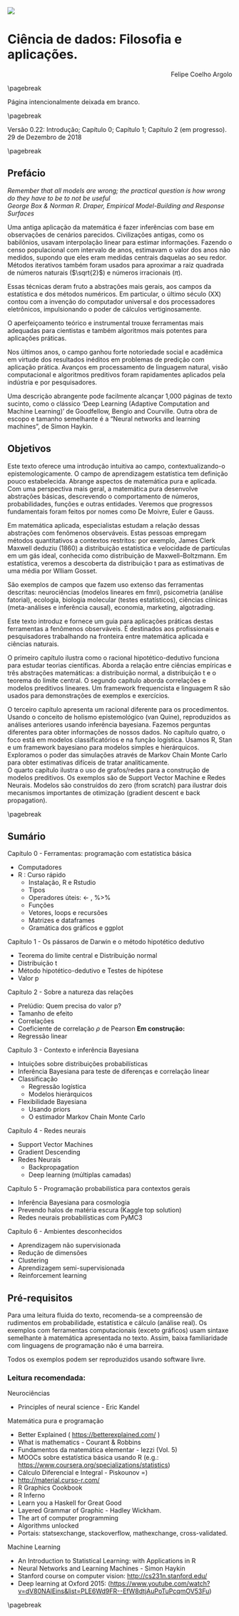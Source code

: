 ![](images/0-intro-cover.png)  

# Ciência de dados: Filosofia e aplicações.

<div style="text-align: right"> Felipe Coelho Argolo </div>

\pagebreak

Página intencionalmente deixada em branco.

\pagebreak

Versão 0.22: Introdução; Capítulo 0; Capítulo 1; Capítulo 2 (em progresso).
29 de Dezembro de 2018

\pagebreak


## Prefácio

*Remember that all models are wrong; the practical question is how wrong do they have to be to not be useful*  
*George Box & Norman R. Draper, Empirical Model-Building and Response Surfaces* 

Uma antiga aplicação da matemática é fazer inferências com base em observações de cenários parecidos. Civilizações antigas, como os babilônios, usavam interpolação linear para estimar informações. Fazendo o censo populacional com intervalo de anos, estimavam o valor dos anos não medidos, supondo que eles eram medidas centrais daquelas ao seu redor. 
Métodos iterativos também foram usados para aproximar a raiz quadrada de números naturais ($\sqrt{2}$) e números irracionais $(\pi)$.  
  
Essas técnicas deram fruto a abstrações mais gerais, aos campos da estatística e dos métodos numéricos. Em particular, o último século (XX) contou com a invenção do computador universal e dos processadores eletrônicos, impulsionando o poder de cálculos vertiginosamente. 

O aperfeiçoamento teórico e instrumental trouxe ferramentas mais adequadas para cientistas e também algoritmos mais potentes para aplicações práticas.
   
Nos últimos anos, o campo ganhou forte notoriedade social e acadêmica em virtude dos resultados inéditos em problemas de predição com aplicação prática. Avanços em processamento de linguagem natural, visão computacional e algoritmos preditivos foram rapidamentes aplicados pela indústria e por pesquisadores.  

Uma descrição abrangente pode facilmente alcançar 1,000 páginas de texto sucinto, como o clássico ‘Deep Learning (Adaptive Computation and Machine Learning)’ de Goodfellow, Bengio and Courville. Outra obra de escopo e tamanho semelhante é a “Neural networks and learning machines”, de Simon Haykin.  

## Objetivos

Este texto oferece uma introdução intuitiva ao campo, contextualizando-o epistemologicamente. O campo de aprendizagem estatística tem definição pouco estabelecida. Abrange aspectos de matemática pura e aplicada. Com uma perspectiva mais geral, a matemática pura desenvolve abstrações básicas, descrevendo o comportamento de números, probabilidades, funções e outras entidades. Veremos que progressos fundamentais foram feitos por nomes como De Moivre, Euler e Gauss.   

Em matemática aplicada, especialistas estudam a relação dessas abstrações com fenômenos observáveis. Estas pessoas empregam métodos quantitativos a contextos restritos: por exemplo,  James Clerk Maxwell deduziu (1860) a distribuição estatística e velocidade de partículas em um gás ideal, conhecida como distribuição de Maxwell–Boltzmann. Em estatística, veremos a descoberta da distribuição t para as estimativas de uma média por Wlliam Gosset.  

São exemplos de campos que fazem uso extenso das ferramentas descritas: neurociências (modelos lineares em fmri), psicometria (análise fatorial), ecologia, biologia molecular (testes estatísticos), ciências clínicas (meta-análises e inferência causal), economia, marketing, algotrading.  

Este texto introduz e fornece um guia para aplicações práticas destas ferramentas a fenômenos observáveis. É destinados aos profissionais e pesquisadores trabalhando na fronteira entre matemática aplicada e ciências naturais.   

O primeiro capítulo ilustra como o racional hipotético-dedutivo funciona para estudar teorias científicas. Aborda a relação entre ciências empíricas e três abstrações matemáticas: a distribuição normal, a distribuição t e o teorema do limite central.  O segundo capítulo aborda correlações e modelos preditivos lineares. Um framework frequencista e linguagem R são usados para demonstrações de exemplos e exercícios.  

O terceiro capítulo apresenta um racional diferente para os procedimentos. Usando o conceito de holismo epistemológico (van Quine), reproduzidos as análises anteriores usando inferência bayesiana. Fazemos perguntas diferentes para obter informações de nossos dados. No capítulo quatro, o foco está em modelos classificatórios e na função logística. Usamos R, Stan e um framework bayesiano para modelos simples e hierárquicos. Exploramos o poder das simulações através de Markov Chain Monte Carlo para obter estimativas difíceis de tratar analiticamente.  
O quarto capítulo ilustra o uso de grafos/redes para a construção de modelos preditivos. Os exemplos são de Support Vector Machine e Redes Neurais. Modelos são construídos do zero (from scratch) para ilustrar dois mecanismos importantes de otimização (gradient descent e back propagation).  

\pagebreak

## Sumário

Capítulo 0 - Ferramentas: programação com estatística básica   

* Computadores
* R : Curso rápido
  * Instalação, R e Rstudio
  * Tipos
  * Operadores úteis: <- , %>%
  * Funções
  * Vetores, loops e recursões
  *  Matrizes e dataframes
  * Gramática dos gráficos e ggplot

Capítulo 1 - Os pássaros de Darwin e o método hipotético dedutivo  

* Teorema do limite central e Distribuição normal
* Distribuição t
* Método hipotético-dedutivo e Testes de hipótese
* Valor p


Capítulo 2 - Sobre a natureza das relações

* Prelúdio: Quem precisa do valor p?
* Tamanho de efeito
* Correlações
* Coeficiente de correlação $\rho$ de Pearson
**Em construção:**  
* Regressão linear


Capítulo 3 - Contexto e inferência Bayesiana  

* Intuições sobre distribuições probabilísticas
* Inferência Bayesiana para teste de diferenças e correlação linear
* Classificação
  * Regressão logística
  * Modelos hierárquicos
* Flexibilidade Bayesiana
  * Usando priors
  * O estimador Markov Chain Monte Carlo

Capítulo 4 - Redes neurais  

* Support Vector Machines
* Gradient Descending
* Redes Neurais
  * Backpropagation
  * Deep learning (múltiplas camadas)

Capítulo 5 - Programação probabilística para contextos gerais  

* Inferência Bayesiana para cosmologia
* Prevendo halos de matéria escura (Kaggle top solution)
* Redes neurais probabilísticas com PyMC3

Capítulo 6 - Ambientes desconhecidos  

* Aprendizagem não supervisionada
* Redução de dimensões 
* Clustering
* Aprendizagem semi-supervisionada
* Reinforcement learning


## Pré-requisitos

Para uma leitura fluida do texto, recomenda-se a compreensão de rudimentos em probabilidade, estatística e cálculo (análise real). Os exemplos com ferramentas computacionais (exceto gráficos) usam sintaxe semelhante à matemática apresentada no texto. Assim, baixa familiaridade com linguagens de programação não é uma barreira. 

Todos os exemplos podem ser reproduzidos usando software livre.

### Leitura recomendada:

Neurociências  

* Principles of neural science - Eric Kandel

Matemática pura e programação  

* Better Explained ( https://betterexplained.com/ )
* What is mathematics - Courant & Robbins
* Fundamentos da matemática elementar - Iezzi (Vol. 5)
* MOOCs sobre estatística básica usando R (e.g.: https://www.coursera.org/specializations/statistics)
* Cálculo Diferencial e Integral - Piskounov =)
* http://material.curso-r.com/
* R Graphics Cookbook
* R Inferno
* Learn you a Haskell for Great Good
* Layered Grammar of Graphic - Hadley Wickham.
* The art of computer programming
* Algorithms unlocked
* Portais: statsexchange, stackoverflow, mathexchange, cross-validated.
 
Machine Learning  

* An Introduction to Statistical Learning: with Applications in R
* Neural Networks and Learning Machines - Simon Haykin
* Stanford course on computer vision: http://cs231n.stanford.edu/
* Deep learning at Oxford 2015: (https://www.youtube.com/watch?v=dV80NAlEins&list=PLE6Wd9FR--EfW8dtjAuPoTuPcqmOV53Fu) 

\pagebreak
